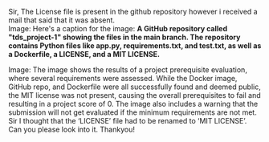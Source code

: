 Sir,
The License file is present in the github repository however i received a mail
that said that it was absent.  
Image: Here's a caption for the image: **A GitHub repository called
"tds_project-1" showing the files in the main branch. The repository contains
Python files like app.py, requirements.txt, and test.txt, as well as a
Dockerfile, a LICENSE, and a MIT LICENSE.**
  
Image: The image shows the results of a project prerequisite evaluation, where
several requirements were assessed. While the Docker image, GitHub repo, and
Dockerfile were all successfully found and deemed public, the MIT license was
not present, causing the overall prerequisites to fail and resulting in a
project score of 0. The image also includes a warning that the submission will
not get evaluated if the minimum requirements are not met.
Sir I thought that the ‘LICENSE’ file had to be renamed to ‘MIT LICENSE’.  
Can you please look into it. Thankyou!